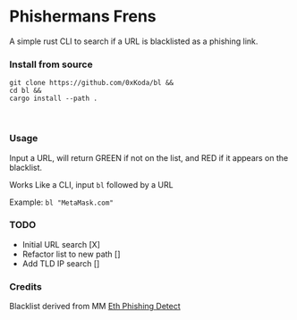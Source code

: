 # Phishermans Frens

A simple rust CLI to search if a URL is blacklisted as a phishing link.

### Install from source

```
git clone https://github.com/0xKoda/bl &&
cd bl &&
cargo install --path .
```

&nbsp;

### Usage

Input a URL, will return GREEN if not on the list, and RED if it appears on the blacklist. 

Works Like a CLI, input `bl` followed by a URL

Example:  `bl "MetaMask.com"`


### TODO

- Initial URL search [X]
- Refactor list to new path []
- Add TLD IP search []

### Credits

Blacklist derived from MM [Eth Phishing Detect](https://github.com/MetaMask/eth-phishing-detect/tree/main/src)